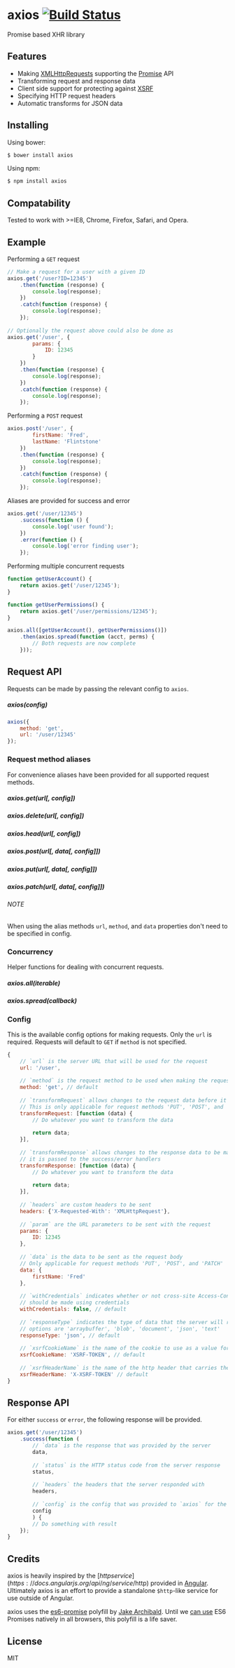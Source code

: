 # axios [![Build Status](https://travis-ci.org/mzabriskie/axios.svg?branch=master)](https://travis-ci.org/mzabriskie/axios)

Promise based XHR library

## Features

- Making [XMLHttpRequests](https://developer.mozilla.org/en-US/docs/Web/API/XMLHttpRequest) supporting the [Promise](https://developer.mozilla.org/en-US/docs/Web/JavaScript/Reference/Global_Objects/Promise) API
- Transforming request and response data
- Client side support for protecting against [XSRF](http://en.wikipedia.org/wiki/Cross-site_request_forgery)
- Specifying HTTP request headers
- Automatic transforms for JSON data

## Installing

Using bower:

```bash
$ bower install axios
```

Using npm:

```bash
$ npm install axios
```

## Compatability

Tested to work with >=IE8, Chrome, Firefox, Safari, and Opera.

## Example

Performing a `GET` request

```js
// Make a request for a user with a given ID
axios.get('/user?ID=12345')
	.then(function (response) {
		console.log(response);
	})
	.catch(function (response) {
		console.log(response);
	});
	
// Optionally the request above could also be done as
axios.get('/user', {
		params: {
			ID: 12345
		}
	})
	.then(function (response) {
		console.log(response);
	})
	.catch(function (response) {
		console.log(response);
	});
```

Performing a `POST` request

```js
axios.post('/user', {
		firstName: 'Fred',
		lastName: 'Flintstone'
	})
	.then(function (response) {
		console.log(response);
	})
	.catch(function (response) {
		console.log(response);
	});
```

Aliases are provided for success and error

```js
axios.get('/user/12345')
	.success(function () {
		console.log('user found');
	})
	.error(function () {
		console.log('error finding user');
	});
```

Performing multiple concurrent requests

```js
function getUserAccount() {
	return axios.get('/user/12345');
}

function getUserPermissions() {
	return axios.get('/user/permissions/12345');
}

axios.all([getUserAccount(), getUserPermissions()])
	.then(axios.spread(function (acct, perms) {
		// Both requests are now complete
	}));
```

## Request API

Requests can be made by passing the relevant config to `axios`.

##### axios(config)

```js
axios({
	method: 'get',
	url: '/user/12345'
});
```

### Request method aliases

For convenience aliases have been provided for all supported request methods.

##### axios.get(url[, config])
##### axios.delete(url[, config])
##### axios.head(url[, config])
##### axios.post(url[, data[, config]])
##### axios.put(url[, data[, config]])
##### axios.patch(url[, data[, config]])

###### NOTE
When using the alias methods `url`, `method`, and `data` properties don't need to be specified in config.

### Concurrency

Helper functions for dealing with concurrent requests.

##### axios.all(iterable)
##### axios.spread(callback)

### Config

This is the available config options for making requests. Only the `url` is required. Requests will default to `GET` if `method` is not specified.

```js
{
	// `url` is the server URL that will be used for the request
	url: '/user',
	
	// `method` is the request method to be used when making the request
	method: 'get', // default
	
	// `transformRequest` allows changes to the request data before it is sent to the server
	// This is only applicable for request methods 'PUT', 'POST', and 'PATCH'
	transformRequest: [function (data) {
		// Do whatever you want to transform the data
		
		return data;
	}],
	
	// `transformResponse` allows changes to the response data to be made before
	// it is passed to the success/error handlers
	transformResponse: [function (data) {
		// Do whatever you want to transform the data
		
		return data;
	}],
	
	// `headers` are custom headers to be sent
	headers: {'X-Requested-With': 'XMLHttpRequest'},
	
	// `param` are the URL parameters to be sent with the request
	params: {
		ID: 12345
	},
	
	// `data` is the data to be sent as the request body
	// Only applicable for request methods 'PUT', 'POST', and 'PATCH'
	data: {
		firstName: 'Fred'
	},
	
	// `withCredentials` indicates whether or not cross-site Access-Control requests
	// should be made using credentials
	withCredentials: false, // default
	
	// `responseType` indicates the type of data that the server will respond with
	// options are 'arraybuffer', 'blob', 'document', 'json', 'text'
	responseType: 'json', // default
	
	// `xsrfCookieName` is the name of the cookie to use as a value for xsrf token
	xsrfCookieName: 'XSRF-TOKEN', // default
	
	// `xsrfHeaderName` is the name of the http header that carries the xsrf token value
	xsrfHeaderName: 'X-XSRF-TOKEN' // default
}
```

## Response API

For either `success` or `error`, the following response will be provided.

```js
axios.get('/user/12345')
	.success(function (
		// `data` is the response that was provided by the server
		data,
		
		// `status` is the HTTP status code from the server response
		status,
		
		// `headers` the headers that the server responded with
		headers,
		
		// `config` is the config that was provided to `axios` for the request
		config
		) {
		// Do something with result
	});
}
```

## Credits

axios is heavily inspired by the [$http service](https://docs.angularjs.org/api/ng/service/$http) provided in [Angular](https://angularjs.org/). Ultimately axios is an effort to provide a standalone `$http`-like service for use outside of Angular.

axios uses the [es6-promise](https://github.com/jakearchibald/es6-promise) polyfill by [Jake Archibald](https://github.com/jakearchibald). Until we [can use](http://caniuse.com/promises) ES6 Promises natively in all browsers, this polyfill is a life saver.

## License

MIT